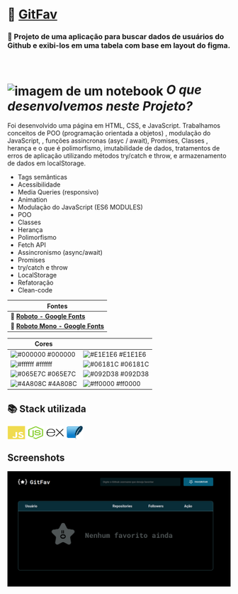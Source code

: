 # 🔗 <a href="https://rodrigoluigi.github.io/Github-Favorites/">**GitFav**</a>

### 📌 Projeto de uma aplicação para buscar dados de usuários do Github e exibi-los em uma tabela com base em layout do figma.

# <br><img src="https://imgur.com/VhTBbHg.png" alt="imagem de um notebook" align="center" width="30px"> _**O que desenvolvemos neste Projeto?**_

 Foi desenvolvido uma página em HTML, CSS, e JavaScript. Trabalhamos conceitos de POO (programação orientada a objetos) , modulação do JavaScript, , funções assincronas (asyc / await), Promises, Classes , herança e o que é polimorfismo, imutabilidade de dados, tratamentos de erros de aplicação utilizando métodos try/catch e throw, e armazenamento de dados em localStorage.


-  Tags semânticas
-  Acessibilidade
-  Media Queries (responsivo)
-  Animation
-  Modulação do JavaScript (ES6 MODULES)
-  POO
-  Classes
-  Herança
-  Polimorfismo
-  Fetch API
-  Assincronismo (async/await)
-  Promises
-  try/catch e throw
-  LocalStorage
-  Refatoração
-  Clean-code

| **Fontes** |
| ----------------- | 
| 🔗 **[Roboto - Google Fonts](https://fonts.google.com/specimen/Roboto)** |
| 🔗 **[Roboto Mono - Google Fonts](https://fonts.google.com/specimen/Roboto+Mono)** |
    

| **Cores**               |                                                 |
| ----------------- | ---------------------------------------------------------------- |
| ![#000000](https://via.placeholder.com/12/000000) #000000 | ![#E1E1E6](http://via.placeholder.com/12/E1E1E6?text=+) #E1E1E6 |      
| ![#ffffff](http://via.placeholder.com/12/ffffff?text=+) #ffffff    | ![#06181C](http://via.placeholder.com/12/06181C?text=+) #06181C | 
| ![#065E7C](http://via.placeholder.com/12/065E7C?text=+) #065E7C    | ![#092D38](http://via.placeholder.com/12/092D38?text=+) #092D38 | 
| ![#4A808C](http://via.placeholder.com/12/4A808C?text=+) #4A808C    | ![#ff0000](http://via.placeholder.com/12/ff0000?text=+) #ff0000 |

## 📚 Stack utilizada

<div style="display: inline-block">
  <img align="center" alt="Logo JavaScript" height="30" width="40" src="https://raw.githubusercontent.com/devicons/devicon/master/icons/javascript/javascript-plain.svg">
  <img align="center" alt="Logo NodeJs" height="30" width="40" src="https://raw.githubusercontent.com/devicons/devicon/master/icons/nodejs/nodejs-plain.svg">
  <img align="center" alt="Logo ExpressJs" height="30" width="40" src="https://raw.githubusercontent.com/devicons/devicon/master/icons/express/express-original.svg">
  <img align="center" alt="Logo SQLite" height="30" width="40" src="https://raw.githubusercontent.com/devicons/devicon/master/icons/sqlite/sqlite-original.svg">
</div>


## Screenshots

<img src="./assets/images/gitfav.png">